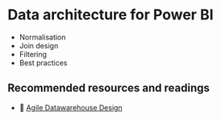 # Data architecture for Power BI

- Normalisation
- Join design
- Filtering
- Best practices

## Recommended resources and readings
- :book: [Agile Datawarehouse Design](http://geni.us/agiledwhd)
